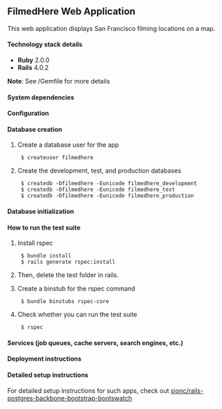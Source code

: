 ## FilmedHere Web Application
This web application displays San Francisco filming locations on a map.

#### Technology stack details
- **Ruby** 2.0.0
- **Rails** 4.0.2

**Note**: See /Gemfile for more details

#### System dependencies

#### Configuration

#### Database creation
1. Create a database user for the app

        $ createuser filmedhere

2. Create the development, test, and production databases

        $ createdb -Ofilmedhere -Eunicode filmedhere_development
        $ createdb -Ofilmedhere -Eunicode filmedhere_test
        $ createdb -Ofilmedhere -Eunicode filmedhere_production


#### Database initialization

#### How to run the test suite
1. Install rspec

        $ bundle install
        $ rails generate rspec:install

2. Then, delete the test folder in rails.
3. Create a binstub for the rspec command

        $ bundle binstubs rspec-core
4. Check whether you can run the test suite

        $ rspec

#### Services (job queues, cache servers, search engines, etc.)

#### Deployment instructions

#### Detailed setup instructions 
For detailed setup instructions for such apps, check out [sionc/rails-postgres-backbone-bootstrap-bootswatch](https://gist.github.com/sionc/8574230)

